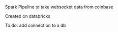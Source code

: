 Spark Pipeline to take websocket data from coinbase

Created on databricks

To do: add connection to a db